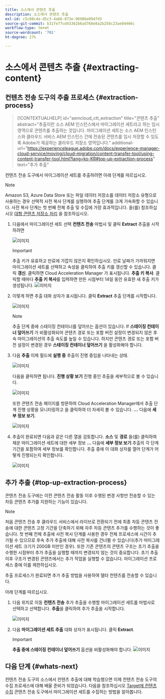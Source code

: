 ```yaml
---
title: 소스에서 콘텐츠 추출
description: 소스에서 콘텐츠 추출
exl-id: c5c08c4e-d5c3-4a66-873e-96986e094fd3
source-git-commit: b31fe77cd43362b6ad768e8a2b258c23ae84466c
workflow-type: tm+mt
source-wordcount: '701'
ht-degree: 27%

---
```


# 소스에서 콘텐츠 추출 {#extracting-content}

## 컨텐츠 전송 도구의 추출 프로세스 {#extraction-process}

>[!CONTEXTUALHELP]
>id="aemcloud_ctt_extraction"
>title="콘텐츠 추출"
>abstract="추출이란 소스 AEM 인스턴스에서 마이그레이션 세트라고 하는 임시 영역으로 콘텐츠를 추출하는 것입니다. 마이그레이션 세트는 소스 AEM 인스턴스와 클라우드 서비스 AEM 인스턴스 간에 전송된 콘텐츠를 임시 저장할 수 있도록 Adobe가 제공하는 클라우드 저장소 영역입니다."
>additional-url="https://experienceleague.adobe.com/docs/experience-manager-cloud-service/moving/cloud-migration/content-transfer-tool/using-content-transfer-tool.html?lang=ko-KR#top-up-extraction-process" text="추가 추출"


컨텐츠 전송 도구에서 마이그레이션 세트를 추출하려면 아래 단계를 따르십시오.

>[!NOTE]
>Amazon S3, Azure Data Store 또는 파일 데이터 저장소를 데이터 저장소 유형으로 사용하는 경우 선택적 사전 복사 단계를 실행하여 추출 단계를 크게 가속화할 수 있습니다. 사전 복사 단계는 첫 번째 전체 추출 및 수집에 가장 효과적입니다. 을(를) 참조하십시오 [대형 콘텐츠 저장소 처리](/help/journey-migration/content-transfer-tool/using-content-transfer-tool/handling-large-content-repositories.md) 을 참조하십시오.

1. 다음에서 마이그레이션 세트 선택 **컨텐츠 전송** 마법사 및 클릭 **Extract** 추출을 시작하려면

   ![이미지](/help/journey-migration/content-transfer-tool/assets-ctt/cttcam12.png)

   >[!IMPORTANT]
   >
   >추출 키가 유효하고 만료에 가깝지 않은지 확인하십시오. 만료 날짜가 가까워지면 마이그레이션 세트를 선택하고 속성을 클릭하여 추출 키를 갱신할 수 있습니다. 클릭 **갱신**. 클릭하면 Cloud Acceleration Manager 가 표시됩니다. **추출 키 복사**. 클릭할 때마다 **추출 키 복사**를 입력하면 만든 시점부터 14일 동안 유효한 새 추출 키가 생성됩니다.
   >![이미지](/help/journey-migration/content-transfer-tool/assets-ctt/cttcam13.png)

1. 이렇게 하면 추출 대화 상자가 표시됩니다. 클릭 **Extract** 추출 단계를 시작합니다.

   ![이미지](/help/journey-migration/content-transfer-tool/assets-ctt/cttcam14.png)

   >[!NOTE]
   >추출 단계 중에 스테이징 컨테이너를 덮어쓰는 옵션이 있습니다. If **스테이징 컨테이너 덮어쓰기** 가 비활성화되어 콘텐츠 경로 또는 포함 버전 설정이 변경되지 않은 후속 마이그레이션의 추출 속도를 높일 수 있습니다. 하지만 콘텐츠 경로 또는 포함 버전 설정이 변경된 경우 **스테이징 컨테이너 덮어쓰기** 을 활성화해야 합니다.

1. 다음 **추출** 이제 필드에 **실행 중** 추출이 진행 중임을 나타내는 상태.

   ![이미지](/help/journey-migration/content-transfer-tool/assets-ctt/cttcam15.png)

   다음을 클릭하면 됩니다. **진행 상황 보기** 진행 중인 추출을 세부적으로 볼 수 있습니다.

   ![이미지](/help/journey-migration/content-transfer-tool/assets-ctt/cttcam16.png)

   또한 콘텐츠 전송 페이지를 방문하여 Cloud Acceleration Manager에서 추출 단계 진행 상황을 모니터링하고 을 클릭하여 더 자세히 볼 수 있습니다. **...** 다음에 **세부 정보 보기**.

   ![이미지](/help/journey-migration/content-transfer-tool/assets-ctt/cttcam17.png)

1. 추출이 완료되면 다음과 같은 다른 열을 검토합니다. **소스** 및 **경로** 을(를) 클릭하여 채운 마이그레이션 세트에 대한 세부 정보 **...** 다음에 **세부 정보 보기** 추출의 각 단계 기간을 포함하여 세부 정보를 확인합니다. 추출 중에 이 대화 상자를 열어 단계가 어떻게 진행되는지 확인합니다.

   ![이미지](/help/journey-migration/content-transfer-tool/assets-ctt/cttcam18b.png)


## 추가 추출 {#top-up-extraction-process}

콘텐츠 전송 도구에는 이전 콘텐츠 전송 활동 이후 수행된 변경 사항만 전송할 수 있는 차등 콘텐츠 추가를 지원하는 기능이 있습니다.

>[!NOTE]
>처음 콘텐츠 전송 후 클라우드 서비스에서 라이브로 전환되기 전에 최종 차등 콘텐츠 전송에 대한 콘텐츠 고정 기간을 단축하기 위해 자주 차등 콘텐츠 추가를 수행하는 것이 좋습니다. 첫 번째 전체 추출에 사전 복사 단계를 사용한 경우 전체 프로세스에 시간이 추가될 수 있으므로 후속 추가 추출에 대해 사전 복사를 건너뛸 수 있습니다(추가 마이그레이션 세트 크기가 200GB 미만인 경우).
>또한 기존 콘텐츠의 콘텐츠 구조는 초기 추출을 수행한 시점부터 추가 추출을 실행할 때까지 변경되지 않는 것이 중요합니다. 초기 추출 이후 구조가 변경된 콘텐츠에서는 추가 작업을 실행할 수 없습니다. 마이그레이션 프로세스 중에 이를 제한하십시오.

추출 프로세스가 완료되면 추가 추출 방법을 사용하여 델타 컨텐츠를 전송할 수 있습니다.

아래 단계를 따르십시오.

1. 다음 위치로 이동 **컨텐츠 전송** 추가 추출을 수행할 마이그레이션 세트를 마법사로 선택하고 선택합니다. **추출**&#x200B;을 클릭하여 추가 추출을 시작합니다.

   ![이미지](/help/journey-migration/content-transfer-tool/assets-ctt/cttcam19.png)

1. 다음 **마이그레이션 세트 추출** 대화 상자가 표시됩니다. 클릭 **Extract**.

   >[!IMPORTANT]
   >**추출 중에 스테이징 컨테이너 덮어쓰기** 옵션을 비활성화해야 합니다.
   >![이미지](/help/journey-migration/content-transfer-tool/assets-ctt/cttcam20.png)


## 다음 단계 {#whats-next}

컨텐츠 전송 도구의 소스에서 컨텐츠 추출에 대해 학습했으면 이제 컨텐츠 전송 도구의 수집 프로세스에 대해 배울 준비가 되었습니다. 다음을 참조하십시오 [Target에 컨텐츠 수집](/help/journey-migration/content-transfer-tool/using-content-transfer-tool/ingesting-content.md) 콘텐츠 전송 도구에서 마이그레이션 세트를 수집하는 방법을 알아봅니다.
